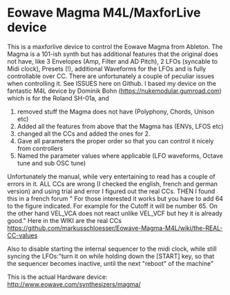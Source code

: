# Eowave Magma M4L/MaxforLive device
This is a maxforlive device to control the Eowave Magma from Ableton. The Magma is a 101-ish synth but has additional features that the original does not have, like 3 Envelopes (Amp, Filter and AD Pitch), 2 LFOs (syncable to Midi clock), Presets (!), additional Waveforms for the LFOs and is fully controllable over CC.
There are unfortunately a couple of peculiar issues when controlling it. See ISSUES here on Github.
I based my device on the fantastic M4L device by Dominik Bohn (https://nukemodular.gumroad.com) which is for the Roland SH-01a, and 
1. removed stuff the Magma does not have (Polyphony, Chords, Unison etc)
2. Added all the features from above that the Magma has (ENVs, LFOS etc)
3. changed all the CCs and added the ones for 2. 
4. Gave all parameters the proper order so that you can control it nicely from controllers
5. Named the parameter values where applicable (LFO waveforms, Octave tune and sub OSC tune) 

Unfortunately the manual, while very entertaining to read has a couple of errors in it. ALL CCs are wrong (I checked the english, french and german version) and using trial and error I figured out the real CCs. THEN I found this in a french forum "
For those interested it works but you have to add 64 to the figure indicated.
For example for the Cutoff it will be number 65.
On the other hand VEL_VCA does not react unlike VEL_VCF but hey it is already good."
Here in the WIKI are the real CCs https://github.com/markusschloesser/Eowave-Magma-M4L/wiki/the-REAL-CC-values

Also to disable starting the internal sequencer to the midi clock, while still syncing the LFOs:"turn it on while holding down the [START] key, so that the sequencer becomes inactive, until the next "reboot" of the machine"

This is the actual Hardware device: http://www.eowave.com/synthesizers/magma/ 
